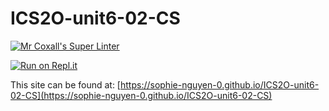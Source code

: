 # ICS2O-unit6-02-CS

[![Mr Coxall's Super Linter](https://github.com/sophie-nguyen-0/ICS2O-unit6-02-CS/workflows/Mr%20Coxall's%20Super%20Linter/badge.svg)](https://github.com/sophie-nguyen-0/ICS2O-unit6-02-CS/actions/)

[![Run on Repl.it](https://repl.it/badge/github/sophie-nguyen-0/ICS2O-unit6-02-CS)](https://repl.it/github/sophie-nguyen-0/ICS2O-unit6-02-CS)

This site can be found at: [https://sophie-nguyen-0.github.io/ICS2O-unit6-02-CS](https://sophie-nguyen-0.github.io/ICS2O-unit6-02-CS)
